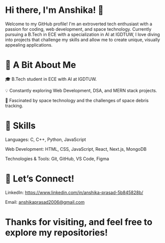 # Hi there, I'm Anshika! 👋
Welcome to my GitHub profile! I'm an extroverted tech enthusiast with a passion for coding, web development, and space technology. Currently pursuing a B.Tech in ECE with a specialization in AI at IGDTUW, I love diving into projects that challenge my skills and allow me to create unique, visually appealing applications.

# 🌱 A Bit About Me
🎓 B.Tech student in ECE with AI at IGDTUW.  

💡 Constantly exploring Web Development, DSA, and MERN stack projects.  

🚀 Fascinated by space technology and the challenges of space debris tracking.  

  
# 🔧 Skills
Languages: C, C++, Python, JavaScript  

Web Development: HTML, CSS, JavaScript, React, Next.js, MongoDB  

Technologies & Tools: Git, GitHub, VS Code, Figma  

# 🤝 Let’s Connect!
LinkedIn: https://www.linkedin.com/in/anshika-prasad-5b845828b/  

Email: anshikaprasad2006@gmail.com  

# Thanks for visiting, and feel free to explore my repositories!

